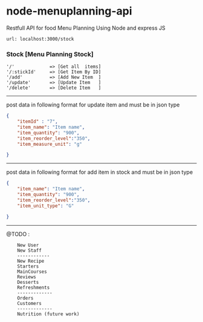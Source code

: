 # node-menuplanning-api

Restfull API for food Menu Planning Using Node and express JS

```
url: localhost:3000/stock
```

### Stock [Menu Planning Stock]
```url
'/'             => [Get all  items]
'/:stickId'     => [Get Item By ID]
'/add'          => [Add New Item  ]
'/update'       => [Update Item   ]
'/delete'       => [Delete Item   ]
```
---------------------------------------------

post data in following format for update item and must be in json type
```json
{
    "itemId" : "7",
    "item_name": "Item name",
    "item_quantity": "900",
    "item_reorder_level":"350",
    "item_measure_unit": "g"

}
```
-----------------------------------------
post data in following format for add item in stock and must be in json type
```json
{
    "item_name": "Item name",
    "item_quantity": "900",
    "item_reorder_level":"350",
    "item_unit_type": "G"

}
```
-----------------------------------------

@TODO :

```
    New User 
    New Staff
    ------------
    New Recipe
    Starters
    MainCourses
    Reviews
    Desserts
    Refreshments
    -------------
    Orders
    Customers
    -------------
    Nutrition (future work)


```

